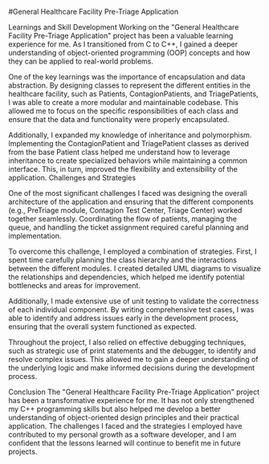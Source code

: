 #General Healthcare Facility Pre-Triage Application

Learnings and Skill Development
Working on the "General Healthcare Facility Pre-Triage Application" project has been a valuable learning experience for me.
As I transitioned from C to C++, I gained a deeper understanding of object-oriented programming (OOP) concepts and how they
can be applied to real-world problems.

One of the key learnings was the importance of encapsulation and data abstraction. By designing classes to represent the different 
entities in the healthcare facility, such as Patients, ContagionPatients, and TriagePatients, I was able to create a more modular 
and maintainable codebase. This allowed me to focus on the specific responsibilities of each class and ensure that the data and 
functionality were properly encapsulated.

Additionally, I expanded my knowledge of inheritance and polymorphism. Implementing the ContagionPatient and TriagePatient classes
as derived from the base Patient class helped me understand how to leverage inheritance to create specialized behaviors while 
maintaining a common interface. This, in turn, improved the flexibility and extensibility of the application.
Challenges and Strategies

One of the most significant challenges I faced was designing the overall architecture of the application and ensuring that the different
components (e.g., PreTriage module, Contagion Test Center, Triage Center) worked together seamlessly. Coordinating the flow of patients, 
managing the queue, and handling the ticket assignment required careful planning and implementation.

To overcome this challenge, I employed a combination of strategies. First, I spent time carefully planning the class hierarchy and 
the interactions between the different modules. I created detailed UML diagrams to visualize the relationships and dependencies, 
which helped me identify potential bottlenecks and areas for improvement.

Additionally, I made extensive use of unit testing to validate the correctness of each individual component. By writing comprehensive
test cases, I was able to identify and address issues early in the development process, ensuring that the overall system functioned as expected.

Throughout the project, I also relied on effective debugging techniques, such as strategic use of print statements and the debugger, 
to identify and resolve complex issues. This allowed me to gain a deeper understanding of the underlying logic and make informed decisions 
during the development process.

Conclusion
The "General Healthcare Facility Pre-Triage Application" project has been a transformative experience for me.
It has not only strengthened my C++ programming skills but also helped me develop a better understanding of object-oriented design 
principles and their practical application. The challenges I faced and the strategies I employed have contributed to my personal 
growth as a software developer, and I am confident that the lessons learned will continue to benefit me in future projects.

